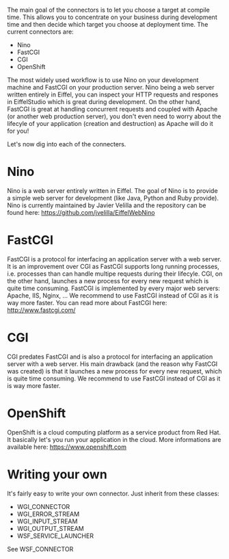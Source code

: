 The main goal of the connectors is to let you choose a target at compile time.
This allows you to concentrate on your business during development time and then decide which target you choose at deployment time.
The current connectors are:
* Nino
* FastCGI
* CGI
* OpenShift

The most widely used workflow is to use Nino on your development machine and FastCGI on your production server.
Nino being a web server written entirely in Eiffel, you can inspect your HTTP requests and respones in EiffelStudio which is great during development.
On the other hand, FastCGI is great at handling concurrent requests and coupled with Apache (or another web production server), you don't even need to worry about the lifecyle of your application (creation and destruction) as Apache will do it for you!

Let's now dig into each of the connecters.

# Nino

Nino is a web server entirely written in Eiffel.
The goal of Nino is to provide a simple web server for development (like Java, Python and Ruby provide).
Nino is currently maintained by Javier Velilla and the repository can be found here: https://github.com/jvelilla/EiffelWebNino

# FastCGI

FastCGI is a protocol for interfacing an application server with a web server.
It is an improvement over CGI as FastCGI supports long running processes, i.e. processes than can handle multipe requests during their lifecyle. CGI, on the other hand, launches a new process for every new request which is quite time consuming.
FastCGI is implemented by every major web servers: Apache, IIS, Nginx, ...
We recommend to use FastCGI instead of CGI as it is way more faster.
You can read more about FastCGI here: http://www.fastcgi.com/

# CGI

CGI predates FastCGI and is also a protocol for interfacing an application server with a web server.
His main drawback (and the reason why FastCGI was created) is that it launches a new process for every new request, which is quite time consuming.
We recommend to use FastCGI instead of CGI as it is way more faster.

# OpenShift

OpenShift is a cloud computing platform as a service product from Red Hat.
It basically let's you run your application in the cloud.
More informations are available here: https://www.openshift.com 

# Writing your own

It's fairly easy to write your own connector. Just inherit from these classes:
* WGI_CONNECTOR
* WGI_ERROR_STREAM
* WGI_INPUT_STREAM
* WGI_OUTPUT_STREAM
* WSF_SERVICE_LAUNCHER


See WSF_CONNECTOR
